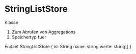StringListStore
===============

Klasse
1. Zum Abrufen von Aggregations
2. Speichertyp fuer 

Enitaet StringListStore {
id: String
name: string
werte: string[]
}